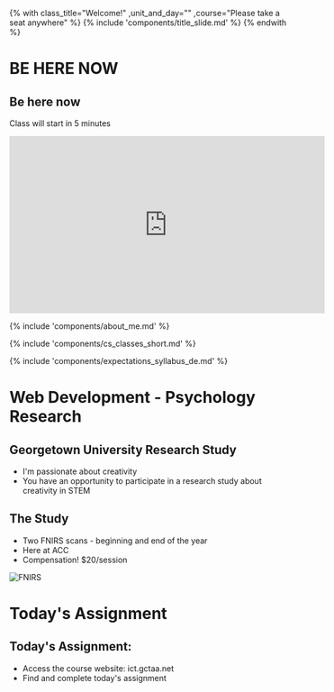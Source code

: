 {% with class_title="Welcome!"
    ,unit_and_day=""
    ,course="Please take a seat anywhere"
%}
{% include 'components/title_slide.md' %}
{% endwith %}

# BE HERE NOW

## Be here now
Class will start in 5 minutes


<iframe width="560" height="315" src="https://www.youtube.com/embed/hso3oR8PJss?si=i5uHSvZXJ8no66M2" title="YouTube video player" frameborder="0" allow="accelerometer; autoplay; clipboard-write; encrypted-media; gyroscope; picture-in-picture; web-share" referrerpolicy="strict-origin-when-cross-origin" allowfullscreen></iframe>

{% include 'components/about_me.md' %}

{% include 'components/cs_classes_short.md' %}

{% include 'components/expectations_syllabus_de.md' %}

# Web Development - Psychology Research

## Georgetown University Research Study
- I'm passionate about creativity
- You have an opportunity to participate in a research study about creativity in STEM

## The Study
- Two FNIRS scans - beginning and end of the year
- Here at ACC
- Compensation! $20/session

![FNIRS](../images/fnirs.jpg)

# Today's Assignment

## Today's Assignment:
- Access the course website: ict.gctaa.net
- Find and complete today's assignment 

